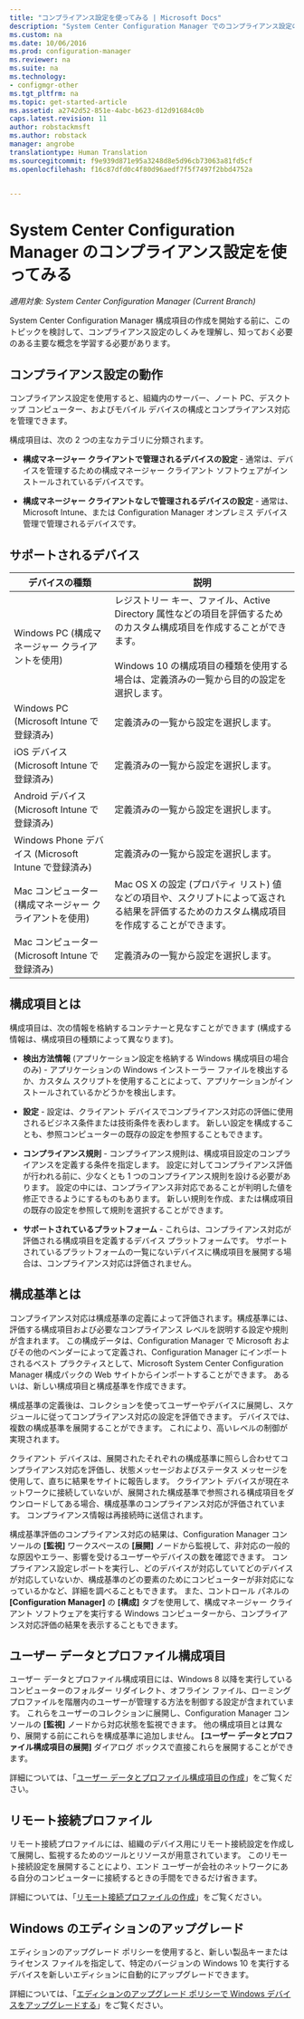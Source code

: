 ```yaml
---
title: "コンプライアンス設定を使ってみる | Microsoft Docs"
description: "System Center Configuration Manager でのコンプライアンス設定のしくみについて説明します。 また、知っておく必要のある主要な概念についても説明します。"
ms.custom: na
ms.date: 10/06/2016
ms.prod: configuration-manager
ms.reviewer: na
ms.suite: na
ms.technology:
- configmgr-other
ms.tgt_pltfrm: na
ms.topic: get-started-article
ms.assetid: a2742d52-851e-4abc-b623-d12d91684c0b
caps.latest.revision: 11
author: robstackmsft
ms.author: robstack
manager: angrobe
translationtype: Human Translation
ms.sourcegitcommit: f9e939d871e95a3248d8e5d96cb73063a81fd5cf
ms.openlocfilehash: f16c87dfd0c4f80d96aedf7f5f7497f2bbd4752a


---
```

# <a name="get-started-with-compliance-settings-in-system-center-configuration-manager"></a>System Center Configuration Manager のコンプライアンス設定を使ってみる

*適用対象: System Center Configuration Manager (Current Branch)*

System Center Configuration Manager 構成項目の作成を開始する前に、このトピックを検討して、コンプライアンス設定のしくみを理解し、知っておく必要のある主要な概念を学習する必要があります。  

## <a name="how-compliance-settings-works"></a>コンプライアンス設定の動作  
 コンプライアンス設定を使用すると、組織内のサーバー、ノート PC、デスクトップ コンピューター、およびモバイル デバイスの構成とコンプライアンス対応を管理できます。  

 構成項目は、次の 2 つの主なカテゴリに分類されます。  

-   **構成マネージャー クライアントで管理されるデバイスの設定** - 通常は、デバイスを管理するための構成マネージャー クライアント ソフトウェアがインストールされているデバイスです。  

-   **構成マネージャー クライアントなしで管理されるデバイスの設定** - 通常は、Microsoft Intune、または Configuration Manager オンプレミス デバイス管理で管理されるデバイスです。  

## <a name="what-devices-are-supported"></a>サポートされるデバイス  


|デバイスの種類|説明|  
|------------|----------------------|  
|Windows PC (構成マネージャー クライアントを使用)|レジストリー キー、ファイル、Active Directory 属性などの項目を評価するためのカスタム構成項目を作成することができます。<br /><br /> Windows 10 の構成項目の種類を使用する場合は、定義済みの一覧から目的の設定を選択します。|  
|Windows PC (Microsoft Intune で登録済み)|定義済みの一覧から設定を選択します。|  
|iOS デバイス (Microsoft Intune で登録済み)|定義済みの一覧から設定を選択します。|  
|Android デバイス (Microsoft Intune で登録済み)|定義済みの一覧から設定を選択します。|  
|Windows Phone デバイス (Microsoft Intune で登録済み)|定義済みの一覧から設定を選択します。|  
|Mac コンピューター (構成マネージャー クライアントを使用)|Mac OS X の設定 (プロパティ リスト) 値などの項目や、スクリプトによって返される結果を評価するためのカスタム構成項目を作成することができます。|  
|Mac コンピューター (Microsoft Intune で登録済み)|定義済みの一覧から設定を選択します。|  

## <a name="what-is-a-configuration-item"></a>構成項目とは  
 構成項目は、次の情報を格納するコンテナーと見なすことができます (構成する情報は、構成項目の種類によって異なります)。  

-   **検出方法情報** (アプリケーション設定を格納する Windows 構成項目の場合のみ) - アプリケーションの Windows インストーラー ファイルを検出するか、カスタム スクリプトを使用することによって、アプリケーションがインストールされているかどうかを検出します。  

-   **設定** - 設定は、クライアント デバイスでコンプライアンス対応の評価に使用されるビジネス条件または技術条件を表わします。 新しい設定を構成することも、参照コンピューターの既存の設定を参照することもできます。  

-   **コンプライアンス規則** - コンプライアンス規則は、構成項目設定のコンプライアンスを定義する条件を指定します。 設定に対してコンプライアンス評価が行われる前に、少なくとも 1 つのコンプライアンス規則を設ける必要があります。 設定の中には、コンプライアンス非対応であることが判明した値を修正できるようにするものもあります。 新しい規則を作成、または構成項目の既存の設定を参照して規則を選択することができます。  

-   **サポートされているプラットフォーム** - これらは、コンプライアンス対応が評価される構成項目を定義するデバイス プラットフォームです。 サポートされているプラットフォームの一覧にないデバイスに構成項目を展開する場合は、コンプライアンス対応は評価されません。  

## <a name="what-is-a-configuration-baseline"></a>構成基準とは  
 コンプライアンス対応は構成基準の定義によって評価されます。構成基準には、評価する構成項目および必要なコンプライアンス レベルを説明する設定や規則が含まれます。 この構成データは、Configuration Manager で Microsoft およびその他のベンダーによって定義され、Configuration Manager にインポートされるベスト プラクティスとして、Microsoft System Center Configuration Manager 構成パックの Web サイトからインポートすることができます。 あるいは、新しい構成項目と構成基準を作成できます。  

 構成基準の定義後は、コレクションを使ってユーザーやデバイスに展開し、スケジュールに従ってコンプライアンス対応の設定を評価できます。 デバイスでは、複数の構成基準を展開することができます。 これにより、高いレベルの制御が実現されます。  

 クライアント デバイスは、展開されたそれぞれの構成基準に照らし合わせてコンプライアンス対応を評価し、状態メッセージおよびステータス メッセージを使用して、直ちに結果をサイトに報告します。 クライアント デバイスが現在ネットワークに接続していないが、展開された構成基準で参照される構成項目をダウンロードしてある場合、構成基準のコンプライアンス対応が評価されています。 コンプライアンス情報は再接続時に送信されます。  

 構成基準評価のコンプライアンス対応の結果は、Configuration Manager コンソールの **[監視]** ワークスペースの **[展開]** ノードから監視して、非対応の一般的な原因やエラー、影響を受けるユーザーやデバイスの数を確認できます。 コンプライアンス設定レポートを実行し、どのデバイスが対応していてどのデバイスが対応していないか、構成基準のどの要素のためにコンピューターが非対応になっているかなど、詳細を調べることもできます。 また、コントロール パネルの **[Configuration Manager]** の **[構成]** タブを使用して、構成マネージャー クライアント ソフトウェアを実行する Windows コンピューターから、コンプライアンス対応評価の結果を表示することもできます。  

## <a name="user-data-and-profiles-configuration-items"></a>ユーザー データとプロファイル構成項目  
 ユーザー データとプロファイル構成項目には、Windows 8 以降を実行しているコンピューターのフォルダー リダイレクト、オフライン ファイル、ローミング プロファイルを階層内のユーザーが管理する方法を制御する設定が含まれています。 これらをユーザーのコレクションに展開し、Configuration Manager コンソールの **[監視]** ノードから対応状態を監視できます。 他の構成項目とは異なり、展開する前にこれらを構成基準に追加しません。 **[ユーザー データとプロファイル構成項目の展開]** ダイアログ ボックスで直接これらを展開することができます。  

 詳細については、「[ユーザー データとプロファイル構成項目の作成](/sccm/compliance/deploy-use/create-user-data-and-profiles-configuration-items)」をご覧ください。  

## <a name="remote-connection-profiles"></a>リモート接続プロファイル  
 リモート接続プロファイルには、組織のデバイス用にリモート接続設定を作成して展開し、監視するためのツールとリソースが用意されています。 このリモート接続設定を展開することにより、エンド ユーザーが会社のネットワークにある自分のコンピューターに接続するときの手間をできるだけ省きます。  

詳細については、「[リモート接続プロファイルの作成](/sccm/compliance/deploy-use/create-remote-connection-profiles)」をご覧ください。  

## <a name="windows-edition-upgrade"></a>Windows のエディションのアップグレード
エディションのアップグレード ポリシーを使用すると、新しい製品キーまたはライセンス ファイルを指定して、特定のバージョンの Windows 10 を実行するデバイスを新しいエディションに自動的にアップグレードできます。

詳細については、「[エディションのアップグレード ポリシーで Windows デバイスをアップグレードする](/sccm/compliance/deploy-use/upgrade-windows-version)」をご覧ください。



<!--HONumber=Dec16_HO3-->


